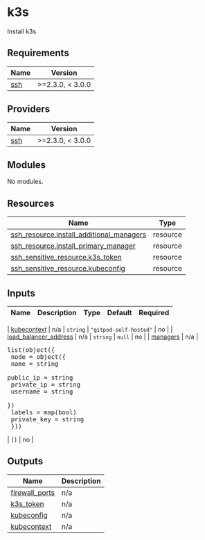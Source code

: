 # k3s

Install k3s

<!-- BEGINNING OF PRE-COMMIT-TERRAFORM DOCS HOOK -->
## Requirements

| Name | Version |
|------|---------|
| <a name="requirement_ssh"></a> [ssh](#requirement\_ssh) | >=2.3.0, < 3.0.0 |

## Providers

| Name | Version |
|------|---------|
| <a name="provider_ssh"></a> [ssh](#provider\_ssh) | >=2.3.0, < 3.0.0 |

## Modules

No modules.

## Resources

| Name | Type |
|------|------|
| [ssh_resource.install_additional_managers](https://registry.terraform.io/providers/loafoe/ssh/latest/docs/resources/resource) | resource |
| [ssh_resource.install_primary_manager](https://registry.terraform.io/providers/loafoe/ssh/latest/docs/resources/resource) | resource |
| [ssh_sensitive_resource.k3s_token](https://registry.terraform.io/providers/loafoe/ssh/latest/docs/resources/sensitive_resource) | resource |
| [ssh_sensitive_resource.kubeconfig](https://registry.terraform.io/providers/loafoe/ssh/latest/docs/resources/sensitive_resource) | resource |

## Inputs

| Name | Description | Type | Default | Required |
|------|-------------|------|---------|:--------:|

| <a name="input_kubecontext"></a> [kubecontext](#input\_kubecontext) | n/a | `string` | `"gitpod-self-hosted"` | no |
| <a name="input_load_balancer_address"></a> [load\_balancer\_address](#input\_load\_balancer\_address) | n/a | `string` | `null` | no |
| <a name="input_managers"></a> [managers](#input\_managers) | n/a | <pre>list(object({<br>    node = object({<br>      name       = string<br>      public_ip  = string<br>      private_ip = string<br>      username   = string<br>    })<br>    labels      = map(bool)<br>    private_key = string<br>  }))</pre> | `[]` | no |

## Outputs

| Name | Description |
|------|-------------|
| <a name="output_firewall_ports"></a> [firewall\_ports](#output\_firewall\_ports) | n/a |
| <a name="output_k3s_token"></a> [k3s\_token](#output\_k3s\_token) | n/a |
| <a name="output_kubeconfig"></a> [kubeconfig](#output\_kubeconfig) | n/a |
| <a name="output_kubecontext"></a> [kubecontext](#output\_kubecontext) | n/a |
<!-- END OF PRE-COMMIT-TERRAFORM DOCS HOOK -->
